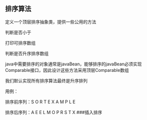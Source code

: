 ## 排序算法
定义一个顶层排序抽象类，提供一些公用的方法

判断是否小于

打印可排序数组

判断是否升序排序数组

java中需要排序的对象通常是javaBean，能够排序的javaBean必须实现Comparable接口，因此设计这些方法采用顶层Comparable数组

我们默认实现所有排序算法最终是升序排列

用例：

排序前序列：S O R T E X A M P L E

排序后序列：A E E L M O P R S T X
###插入排序